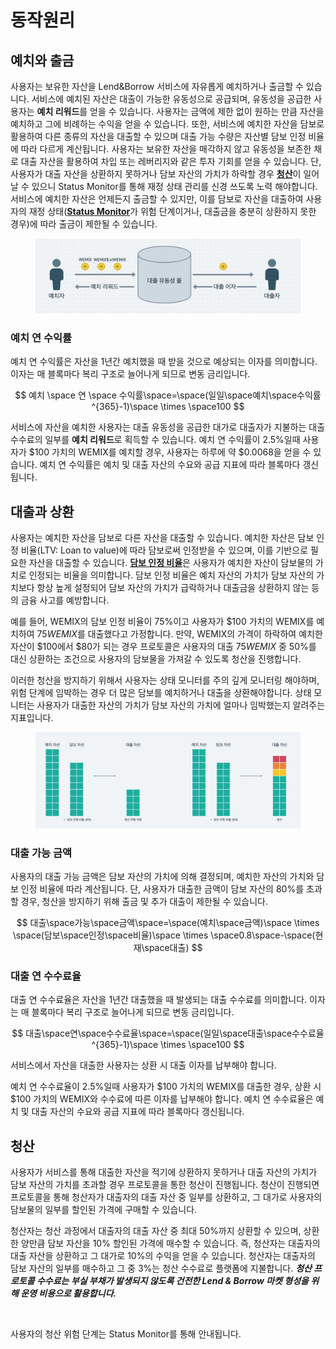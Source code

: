 # 동작원리

## **예치와 출금** <a href="#deposit-and-withdraw" id="deposit-and-withdraw"></a>

사용자는 보유한 자산을 Lend\&Borrow 서비스에 자유롭게 예치하거나 출금할 수 있습니다. 서비스에 예치된 자산은 대출이 가능한 유동성으로 공급되며, 유동성을 공급한 사용자는 **예치 리워드**를 얻을 수 있습니다. 사용자는 금액에 제한 없이 원하는 만큼 자산을 예치하고 그에 비례하는 수익을 얻을 수 있습니다. 또한, 서비스에 예치한 자산을 담보로 활용하여 다른 종류의 자산을 대출할 수 있으며 대출 가능 수량은 자산별 담보 인정 비율에 따라 다르게 계산됩니다. 사용자는 보유한 자산을 매각하지 않고 유동성을 보존한 채로 대출 자산을 활용하여 차입 또는 레버리지와 같은 투자 기회를 얻을 수 있습니다. 단, 사용자가 대출 자산을 상환하지 못하거나 담보 자산의 가치가 하락할 경우 [**청산**](undefined.md#undefined-2)이 일어날 수 있으니 Status Monitor를 통해 재정 상태 관리를 신경 쓰도록 노력 해야합니다. 서비스에 예치한 자산은 언제든지 출금할 수 있지만, 이를 담보로 자산을 대출하여 사용자의 재정 상태([**Status Monitor**](./#status-monitor)가 위험 단계이거나, 대출금을 충분히 상환하지 못한 경우)에 따라 출금이 제한될 수 있습니다.

<figure><img src="../../.gitbook/assets/photo_2023-01-25 10.15.11.jpeg" alt=""><figcaption></figcaption></figure>

### 예치 연 수익률

예치 연 수익률은 자산을 1년간 예치했을 때 받을 것으로 예상되는 이자를 의미합니다. 이자는 매 블록마다 복리 구조로 늘어나게 되므로 변동 금리입니다.

$$
예치 \space 연 \space 수익률\space=\space(일일\space예치\space수익률^{365}-1)\space \times \space100
$$

서비스에 자산을 예치한 사용자는 대출 유동성을 공급한 대가로 대출자가 지불하는 대출 수수료의 일부를 **예치 리워드**로 획득할 수 있습니다. 예치 연 수익률이 2.5%일때 사용자가 $100 가치의 WEMIX를 예치할 경우, 사용자는 하루에 약 $0.0068을 얻을 수 있습니다. 예치 연 수익률은 예치 및 대출 자산의 수요와 공급 지표에 따라 블록마다 갱신됩니다.

## 대출과 상환 <a href="#borrow-and-repay" id="borrow-and-repay"></a>

사용자는 예치한 자산을 담보로 다른 자산을 대출할 수 있습니다. 예치한 자산은 담보 인정 비율(LTV: Loan to value)에 따라 담보로써 인정받을 수 있으며, 이를 기반으로 필요한 자산을 대출할 수 있습니다. [**담보 인정 비율**](./#undefined)은 사용자가 예치한 자산이 담보물의 가치로 인정되는 비율을 의미합니다. 담보 인정 비율은 예치 자산의 가치가 담보 자산의 가치보다 항상 높게 설정되어 담보 자산의 가치가 급락하거나 대출금을 상환하지 않는 등의 금융 사고를 예방합니다.

예를 들어, WEMIX의 담보 인정 비율이 75%이고 사용자가 $100 가치의 WEMIX를 예치하여 $75 WEMIX$를 대출했다고 가정합니다. 만약, WEMIX의 가격이 하락하여 예치한 자산이 $100에서 $80가 되는 경우 프로토콜은 사용자의 대출 $75 WEMIX$ 중 50%를 대신 상환하는 조건으로 사용자의 담보물을 가져갈 수 있도록 청산을 진행합니다.

이러한 청산을 방지하기 위해서 사용자는 상태 모니터를 주의 깊게 모니터링 해야하며, 위험 단계에 임박하는 경우 더 많은 담보를 예치하거나 대출을 상환해야합니다. 상태 모니터는 사용자가 대출한 자산의 가치가 담보 자산의 가치에 얼마나 임박했는지 알려주는 지표입니다.

<figure><img src="../../.gitbook/assets/photo_2023-01-25 10.15.13.jpeg" alt=""><figcaption></figcaption></figure>

### 대출 가능 금액

사용자의 대출 가능 금액은 담보 자산의 가치에 의해 결정되며, 예치한 자산의 가치와 담보 인정 비율에 따라 계산됩니다. 단, 사용자가 대출한 금액이 담보 자산의 80%를 초과할 경우, 청산을 방지하기 위해 출금 및 추가 대출이 제한될 수 있습니다.

$$
대출\space가능\space금액\space=\space(예치\space금액)\space \times \space(담보\space인정\space비율)\space \times \space0.8\space-\space(현재\space대출)
$$

### 대출 연 수수료율

대출 연 수수료율은 자산을 1년간 대출했을 때 발생되는 대출 수수료를 의미합니다. 이자는 매 블록마다 복리 구조로 늘어나게 되므로 변동 금리입니다.

$$
대출\space연\space수수료율\space=\space(일일\space대출\space수수료율^{365}-1)\space \times \space100
$$

서비스에서 자산을 대출한 사용자는 상환 시 대출 이자를 납부해야 합니다.

예치 연 수수료율이 2.5%일때 사용자가 $100 가치의 WEMIX를 대출한 경우, 상환 시 $100 가치의 WEMIX와 수수료에 따른 이자를 납부해야 합니다. 예치 연 수수료율은 예치 및 대출 자산의 수요와 공급 지표에 따라 블록마다 갱신됩니다.

## 청산

사용자가 서비스를 통해 대출한 자산을 적기에 상환하지 못하거나 대출 자산의 가치가 담보 자산의 가치를 초과할 경우 프로토콜을 통한 청산이 진행됩니다. 청산이 진행되면 프로토콜을 통해 청산자가 대출자의 대출 자산 중 일부를 상환하고, 그 대가로 사용자의 담보물의 일부를 할인된 가격에 구매할 수 있습니다.

청산자는 청산 과정에서 대출자의 대출 자산 중 최대 50%까지 상환할 수 있으며, 상환한 양만큼 담보 자산을 10% 할인된 가격에 매수할 수 있습니다. 즉, 청산자는 대출자의 대출 자산을 상환하고 그 대가로 10%의 수익을 얻을 수 있습니다. 청산자는 대출자의 담보 자산의 일부를 매수하고 그 중 3%는 청산 수수료로 플랫폼에 지불합니다. _**청산 프로토콜 수수료는 부실 부채가 발생되지 않도록 건전한 Lend & Borrow 마켓 형성을 위해 운영 비용으로 활용합니다.**_

<figure><img src="../../.gitbook/assets/230202_청산.png" alt=""><figcaption></figcaption></figure>

사용자의 청산 위험 단계는 Status Monitor를 통해 안내됩니다.
